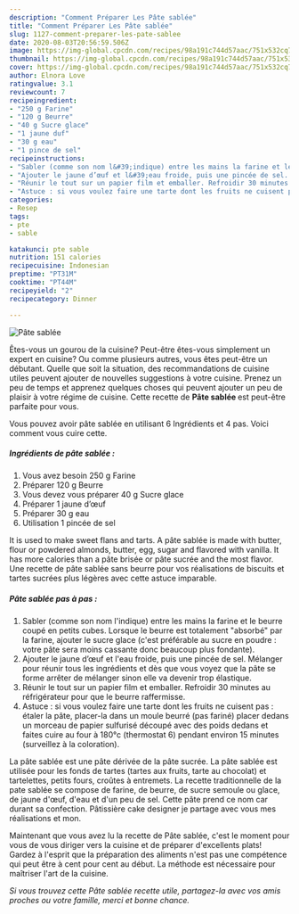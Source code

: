 ```yaml
---
description: "Comment Préparer Les Pâte sablée"
title: "Comment Préparer Les Pâte sablée"
slug: 1127-comment-preparer-les-pate-sablee
date: 2020-08-03T20:56:59.506Z
image: https://img-global.cpcdn.com/recipes/98a191c744d57aac/751x532cq70/pate-sablee-photo-principale-de-la-recette.jpg
thumbnail: https://img-global.cpcdn.com/recipes/98a191c744d57aac/751x532cq70/pate-sablee-photo-principale-de-la-recette.jpg
cover: https://img-global.cpcdn.com/recipes/98a191c744d57aac/751x532cq70/pate-sablee-photo-principale-de-la-recette.jpg
author: Elnora Love
ratingvalue: 3.1
reviewcount: 7
recipeingredient:
- "250 g Farine"
- "120 g Beurre"
- "40 g Sucre glace"
- "1 jaune duf"
- "30 g eau"
- "1 pince de sel"
recipeinstructions:
- "Sabler (comme son nom l&#39;indique) entre les mains la farine et le beurre coupé en petits cubes. Lorsque le beurre est totalement &#34;absorbé&#34; par la farine, ajouter le sucre glace (c&#39;est préférable au sucre en poudre : votre pâte sera moins cassante donc beaucoup plus fondante)."
- "Ajouter le jaune d’œuf et l&#39;eau froide, puis une pincée de sel. Mélanger pour réunir tous les ingrédients et dès que vous voyez que la pâte se forme arrêter de mélanger sinon elle va devenir trop élastique."
- "Réunir le tout sur un papier film et emballer. Refroidir 30 minutes au réfrigérateur pour que le beurre raffermisse."
- "Astuce : si vous voulez faire une tarte dont les fruits ne cuisent pas : étaler la pâte, placer-la dans un moule beurré (pas fariné) placer dedans un morceau de papier sulfurisé découpé avec des poids dedans et faites cuire au four à 180°c (thermostat 6) pendant environ 15 minutes (surveillez à la coloration)."
categories:
- Resep
tags:
- pte
- sable

katakunci: pte sable 
nutrition: 151 calories
recipecuisine: Indonesian
preptime: "PT31M"
cooktime: "PT44M"
recipeyield: "2"
recipecategory: Dinner

---
```



![Pâte sablée](https://img-global.cpcdn.com/recipes/98a191c744d57aac/751x532cq70/pate-sablee-photo-principale-de-la-recette.jpg)

Êtes-vous un gourou de la cuisine? Peut-être êtes-vous simplement un expert en cuisine? Ou comme plusieurs autres, vous êtes peut-être un débutant. Quelle que soit la situation, des recommandations de cuisine utiles peuvent ajouter de nouvelles suggestions à votre cuisine. Prenez un peu de temps et apprenez quelques choses qui peuvent ajouter un peu de plaisir à votre régime de cuisine. Cette recette de <strong> Pâte sablée </strong> est peut-être parfaite pour vous.

<!--inarticleads1-->

Vous pouvez avoir pâte sablée en utilisant 6 Ingrédients et 4 pas. Voici comment vous cuire cette.

##### Ingrédients de pâte sablée :

1. Vous avez besoin 250 g Farine
1. Préparer 120 g Beurre
1. Vous devez vous préparer 40 g Sucre glace
1. Préparer 1 jaune d’œuf
1. Préparer 30 g eau
1. Utilisation 1 pincée de sel


It is used to make sweet flans and tarts. A pâte sablée is made with butter, flour or powdered almonds, butter, egg, sugar and flavored with vanilla. It has more calories than a pâte brisée or pâte sucrée and the most flavor. Une recette de pâte sablée sans beurre pour vos réalisations de biscuits et tartes sucrées plus légères avec cette astuce imparable. 

<!--inarticleads2-->

##### Pâte sablée pas à pas :

1. Sabler (comme son nom l&#39;indique) entre les mains la farine et le beurre coupé en petits cubes. Lorsque le beurre est totalement &#34;absorbé&#34; par la farine, ajouter le sucre glace (c&#39;est préférable au sucre en poudre : votre pâte sera moins cassante donc beaucoup plus fondante).
1. Ajouter le jaune d’œuf et l&#39;eau froide, puis une pincée de sel. Mélanger pour réunir tous les ingrédients et dès que vous voyez que la pâte se forme arrêter de mélanger sinon elle va devenir trop élastique.
1. Réunir le tout sur un papier film et emballer. Refroidir 30 minutes au réfrigérateur pour que le beurre raffermisse.
1. Astuce : si vous voulez faire une tarte dont les fruits ne cuisent pas : étaler la pâte, placer-la dans un moule beurré (pas fariné) placer dedans un morceau de papier sulfurisé découpé avec des poids dedans et faites cuire au four à 180°c (thermostat 6) pendant environ 15 minutes (surveillez à la coloration).


La pâte sablée est une pâte dérivée de la pâte sucrée. La pâte sablée est utilisée pour les fonds de tartes (tartes aux fruits, tarte au chocolat) et tartelettes, petits fours, croûtes à entremets. La recette traditionnelle de la pate sablée se compose de farine, de beurre, de sucre semoule ou glace, de jaune d&#39;œuf, d&#39;eau et d&#39;un peu de sel. Cette pâte prend ce nom car durant sa confection. Pâtissière cake designer je partage avec vous mes réalisations et mon. 

<!--inarticleads1-->

<p>
Maintenant que vous avez lu la recette de Pâte sablée, c'est le moment pour vous de vous diriger vers la cuisine et de préparer d'excellents plats! Gardez à l'esprit que la préparation des aliments n'est pas une compétence qui peut être à cent pour cent au début. La méthode est nécessaire pour maîtriser l'art de la cuisine.
</p>

<p>
<i>Si vous trouvez cette Pâte sablée recette utile, partagez-la avec vos amis proches ou votre famille, merci et bonne chance.</i>
</p>
